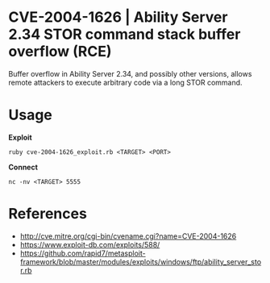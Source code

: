 # CVE-2004-1626 | Ability Server 2.34 STOR command stack buffer overflow (RCE)
Buffer overflow in Ability Server 2.34, and possibly other versions, allows remote attackers to execute arbitrary code via a long STOR command.
 
# Usage

**Exploit**
```
ruby cve-2004-1626_exploit.rb <TARGET> <PORT>
```

**Connect**
```
nc -nv <TARGET> 5555
```


# References
- http://cve.mitre.org/cgi-bin/cvename.cgi?name=CVE-2004-1626
- https://www.exploit-db.com/exploits/588/
- https://github.com/rapid7/metasploit-framework/blob/master/modules/exploits/windows/ftp/ability_server_stor.rb

